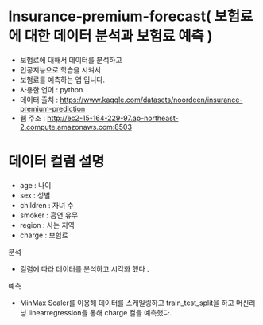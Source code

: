 # Insurance-premium-forecast( 보험료에 대한 데이터 분석과 보험료 예측 ) 
+ 보험료에 대해서 데이터를 분석하고
+ 인공지능으로 학습을 시켜서
+ 보험료를 예측하는 앱 입니다. 
+ 사용한 언어 : python 
+ 데이터 출처 : https://www.kaggle.com/datasets/noordeen/insurance-premium-prediction
+ 웹 주소 : http://ec2-15-164-229-97.ap-northeast-2.compute.amazonaws.com:8503

# 데이터 컬럼 설명 
+ age : 나이 
+ sex : 성별 
+ children : 자녀 수
+ smoker : 흠연 유무 
+ region : 사는 지역 
+ charge : 보험료

분석 
+ 컬럼에 따라 데이터를 분석하고 시각화 했다 .

예측
+ MinMax Scaler를 이용해 데이터를 스케일링하고 train_test_split을 하고 머신러닝 linearregression을 통해 charge 컬을 예측했다. 
